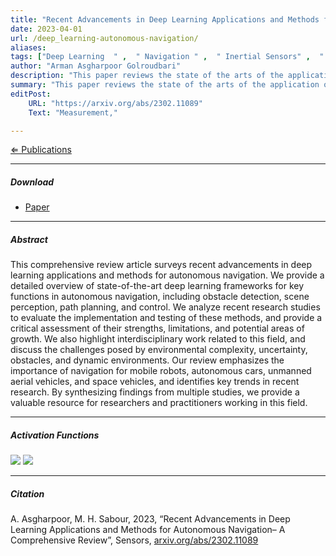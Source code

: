 ```yaml
---
title: "Recent Advancements in Deep Learning Applications and Methods for Autonomous Navigation - A Comprehensive Review" 
date: 2023-04-01
url: /deep_learning-autonomous-navigation/
aliases: 
tags: ["Deep Learning  " ,  " Navigation " ,  " Inertial Sensors" ,  "  Intelligent Filter " ,  " Sensor Fusion " ,  " Long-Short Term Memory " ,  " Convolutional Neural Network"]
author: "Arman Asgharpoor Golroudbari"
description: "This paper reviews the state of the arts of the application of deep learning for autonomous navigation." 
summary: "This paper reviews the state of the arts of the application of deep learning for autonomous navigation." 
editPost:
    URL: "https://arxiv.org/abs/2302.11089"
    Text: "Measurement,"

---
```

[&lArr; Publications](/archive/)


---

##### Download

- [Paper](/recent-advancmentsl.pdf)
---

##### Abstract

This comprehensive review article surveys recent advancements in deep learning applications and methods for autonomous navigation. We provide a detailed overview of state-of-the-art deep learning frameworks for key functions in autonomous navigation, including obstacle detection, scene perception, path planning, and control. We analyze recent research studies to evaluate the implementation and testing of these methods, and provide a critical assessment of their strengths, limitations, and potential areas of growth. We also highlight interdisciplinary work related to this field, and discuss the challenges posed by environmental complexity, uncertainty, obstacles, and dynamic environments. Our review emphasizes the importance of navigation for mobile robots, autonomous cars, unmanned aerial vehicles, and space vehicles, and identifies key trends in recent research. By synthesizing findings from multiple studies, we provide a valuable resource for researchers and practitioners working in this field.

---

##### Activation Functions


<img id="myImg" src="/activation_functions.png">


<img id="myImg" src="/activation_function_compare.png">



---

##### Citation

A. Asgharpoor, M. H. Sabour, 2023, “Recent Advancements in Deep Learning Applications and Methods for Autonomous Navigation– A Comprehensive Review”, Sensors, [arxiv.org/abs/2302.11089](https://arxiv.org/abs/2302.11089) 